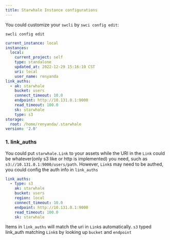 ```yaml
---
title: Starwhale Instance configurations
---
```


You could customize your `swcli` by `swci config edit`:

```shell
swcli config edit
```

```yaml
current_instance: local
instances:
  local:
    current_project: self
    type: standalone
    updated_at: 2022-12-29 15:16:10 CST
    uri: local
    user_name: renyanda
link_auths:
  - ak: starwhale
    bucket: users
    connect_timeout: 10.0
    endpoint: http://10.131.0.1:9000
    read_timeout: 100.0
    sk: starwhale
    type: s3
storage:
  root: /home/renyanda/.starwhale
version: '2.0'

```

### 1. link_auths

You could put `starwhale.Link` to your assets while the URI in the `Link` could be whatever(only s3 like or http is implemented) you need, such as `s3://10.131.0.1:9000/users/path`. However, `Link`s may need to be authed, you could config the auth info in `link_auths`  

```yaml
link_auths:
  - type: s3
    ak: starwhale
    bucket: users
    region: local
    connect_timeout: 10.0
    endpoint: http://10.131.0.1:9000
    read_timeout: 100.0
    sk: starwhale
```

Items in `link_auths` will match the uri in `Link`s automatically. `s3` typed link_auth matching `Link`s by looking up `bucket` and `endpoint`
